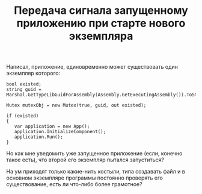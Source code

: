 ﻿---
title: "Передача сигнала запущенному приложению при старте нового экземпляра"
se.owner.user_id: 257185
se.owner.display_name: "SKProCH"
se.owner.link: "https://ru.stackoverflow.com/users/257185/skproch"
se.link: "https://ru.stackoverflow.com/questions/936230/%d0%9f%d0%b5%d1%80%d0%b5%d0%b4%d0%b0%d1%87%d0%b0-%d1%81%d0%b8%d0%b3%d0%bd%d0%b0%d0%bb%d0%b0-%d0%b7%d0%b0%d0%bf%d1%83%d1%89%d0%b5%d0%bd%d0%bd%d0%be%d0%bc%d1%83-%d0%bf%d1%80%d0%b8%d0%bb%d0%be%d0%b6%d0%b5%d0%bd%d0%b8%d1%8e-%d0%bf%d1%80%d0%b8-%d1%81%d1%82%d0%b0%d1%80%d1%82%d0%b5-%d0%bd%d0%be%d0%b2%d0%be%d0%b3%d0%be-%d1%8d%d0%ba%d0%b7%d0%b5%d0%bc%d0%bf%d0%bb%d1%8f%d1%80%d0%b0"
se.question_id: 936230
se.post_type: question
se.score: 1
---
<p>Написал, приложение, единовременно может существовать один экземпляр которого:</p>

<pre><code>bool existed;
string guid = Marshal.GetTypeLibGuidForAssembly(Assembly.GetExecutingAssembly()).ToString();

Mutex mutexObj = new Mutex(true, guid, out existed);

if (existed)
{
   var application = new App();
   application.InitializeComponent();
   application.Run();
}
</code></pre>

<p>Но как мне уведомить уже запущенное приложение (если, конечно такое есть), что второй его экземпляр пытался запуститься?</p>

<p>На ум приходят только какие-нить костыли, типа создавать файл и в основном экземпляре программы постоянно проверять его существование, есть ли что-либо более грамотное?</p>

